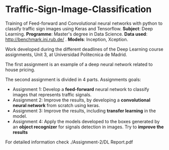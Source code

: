# Traffic-Sign-Image-Classification
Training of Feed-forward and Convolutional neural networks with python to classify traffic sign images using Keras and Tensorflow. **Subject**: Deep Learning. **Programme**: Master's degree in Data Science. **Data used**: http://benchmark.ini.rub.de/ . **Models**: Inception, Xception.

Work developed during the different deadlines of the Deep Learning course assignments, Unit 3, at Universidad Politecnica de Madrid.

The first assignment is an example of a deep neural network related to house pricing.

The second assignment is divided in 4 parts. Assignments goals:

  - Assignment 1: Develop a **feed-forward** neural network to classify images that represents traffic signals.
  - Assignment 2: Improve the results, by developing a **convolutional neural network** from
scratch using keras.
  - Assignment 3: Improve the results, including **transfer learning** in the model.
  - Assignment 4: Apply the models developed to the boxes generated by an **object recognizer** for signals detection in images. Try to **improve the results**
  
  For detailed information check ./Assignment-2/DL Report.pdf
  
  
  
